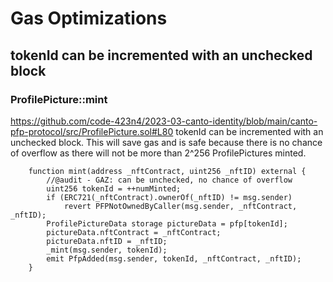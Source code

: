 # Gas Optimizations

## tokenId can be incremented with an unchecked block
### ProfilePicture::mint
https://github.com/code-423n4/2023-03-canto-identity/blob/main/canto-pfp-protocol/src/ProfilePicture.sol#L80
tokenId can be incremented with an unchecked block. This will save gas and is safe because there is no chance of overflow as there will not be more than 2^256 ProfilePictures minted.

```solidity
    function mint(address _nftContract, uint256 _nftID) external {
        //@audit - GAZ: can be unchecked, no chance of overflow
        uint256 tokenId = ++numMinted;
        if (ERC721(_nftContract).ownerOf(_nftID) != msg.sender)
            revert PFPNotOwnedByCaller(msg.sender, _nftContract, _nftID);
        ProfilePictureData storage pictureData = pfp[tokenId];
        pictureData.nftContract = _nftContract;
        pictureData.nftID = _nftID;
        _mint(msg.sender, tokenId);
        emit PfpAdded(msg.sender, tokenId, _nftContract, _nftID);
    }
```